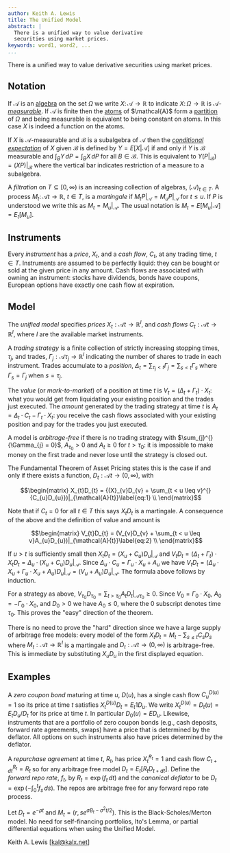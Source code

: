 ```yaml
---
author: Keith A. Lewis
title: The Unified Model 
abstract: | 
  There is a unified way to value derivative
  securities using market prices.
keywords: word1, word2, ...
...
```


There is a unified way to value derivative
securities using market prices.

## Notation

If $\mathcal{A}$ is an
[algebra](https://en.wikipedia.org/wiki/Algebra_of_sets)
on the set $\Omega$ we write
$X\colon\mathcal{A}\to\mathbb{R}$ to indicate $X\colon\Omega\to\mathbb{R}$
is $\mathcal{A}$-[_measurable_](https://en.wikipedia.org/wiki/Measurable_function).
If $\mathcal{A}$ is finite then the
[atoms](https://en.wikipedia.org/wiki/Atom_(measure_theory))
of $\mathcal{A}$ form a
[partition](https://en.wikipedia.org/wiki/Partition_of_a_set)
of $\Omega$ and being measurable is
equivalent to being constant on atoms. In this case $X$ is indeed a function
on the atoms.

If $X$ is $\mathcal{A}$-measurable and $\mathcal{B}$ is a subalgebra
of $\mathcal{A}$ then the
[_conditional expectation_](https://en.wikipedia.org/wiki/Conditional_expectation)
of $X$ given
$\mathcal{B}$ is defined by $Y = E\left\lbrack X \middle| \mathcal{A}\right\rbrack$ if and only
if $Y$ is $\mathcal{B}$ measurable and $\int_B Y\,dP = \int_B X\,dP$
for all $B\in\mathcal{B}$. This is equivalent to $Y(P|_\mathcal{B})
= (XP)|_\mathcal{B}$ where the vertical bar indicates restriction of a measure to a subalgebra.

A _filtration_ on $T\subseteq [0,\infty)$ is an increasing
collection of algebras, $(\mathcal{A})_{t\in T}$.  A process
$M_{t}\colon\mathcal{A}{t} \rightarrow \mathbb{R}$, $t\in T$, is
a _martingale_ if $M_t P|_{\mathcal{A}} = M_u P|_{\mathcal{A}}$ for $t\le u$.  If $P$ is
understood we write this as $M_t = M_u|_{\mathcal{A}}$. The
usual notation is $M_t = E\left\lbrack M_{u} \middle| \mathcal{A}
\right\rbrack = E_t\left\lbrack M_u\right\rbrack.$

## Instruments

Every _instrument_ has a _price_, $X_t$, and a _cash flow_, $C_t$, at
any trading time, $t\in T$.  Instruments are assumed to be perfectly liquid:
they can be bought or sold at the given price in any amount. Cash flows
are associated with owning an instrument: stocks have dividends, bonds
have coupons, European options have exactly one cash flow at expiration.

## Model

The _unified model_ specifies _prices_
$X_{t}:\mathcal{A}{t} \rightarrow \mathbb{R}^{I}$, and _cash flows_
$C_{t}:\mathcal{A}{t} \rightarrow \mathbb{R}^{I}$, where $I$ are the
available market instruments.

A _trading strategy_ is a finite collection of strictly increasing
stopping times, $\tau_{j}$, and trades,
$\Gamma_{j}:\mathcal{A}{\tau_{j}} \rightarrow \mathbb{R}^{I}$ indicating
the number of shares to trade in each instrument. Trades accumulate to a
_position_,
$\Delta_{t} = \sum_{\tau_{j} < t}\Gamma_{j} = \sum_{s < t}\Gamma_{s}$
where $\Gamma_{s} = \Gamma_{j}$ when $s = \tau_{j}$.

The _value_ (or _mark-to-market_) of a position at time $t$ is
$V_{t} = \left( \Delta_{t} + \Gamma_{t} \right) \cdot X_{t}$:
what you would get from liquidating
your existing position and the trades just executed.
The _amount_ generated by the trading strategy at time $t$ is
$A_{t} = \Delta_{t} \cdot C_{t} - \Gamma_{t} \cdot X_{t}$: you receive
the cash flows associated with your existing position and pay for the
trades you just executed.

A model is _arbitrage-free_ if there is no trading strategy with
$\sum_{j}^{}{\Gamma_{j} = 0}$, $A_{\tau_{0}} > 0$ and
$A_{t} \geq 0$ for $t > \tau_{0}$: it is impossible to make money on
the first trade and never lose until the strategy is closed out.

The Fundamental Theorem of Asset Pricing states this is the case if
and only if there exists a function,
$D_{t}:\mathcal{A}{t} \rightarrow \left( 0,\infty \right)$, with

$$\begin{matrix}
X_{t}D_{t} = {(X}_{v}D_{v} + \sum_{t < u \leq v}^{}{C_{u}D_{u}})|_{\mathcal{A}{t}}\label{eq:1} \\
\end{matrix}$$

Note that if $C_{t} = 0$ for all $t \in T$ this says $X_{t}D_{t}$ is a
martingale. A consequence of the above and the definition of value and amount is

$$\begin{matrix}
V_{t}D_{t} = (V_{v}D_{v} + \sum_{t < u \leq v}A_{u}D_{u})|_{\mathcal{A}{t}}\label{eq:2} \\
\end{matrix}$$

If $u > t$ is sufficiently small then $X_{t} D_{t} = (X_u + C_u) D_u|_{\mathcal{A}}$
and $V_{t} D_t = (\Delta_{t} + \Gamma_t)\cdot X_{t} D_t
= \Delta_u\cdot (X_u + C_u)D_u|_{\mathcal{A}}$.
Since $\Delta_u\cdot C_u = \Gamma_u\cdot X_u + A_u$ we have
$V_{t} D_t = (\Delta_u\cdot X_u + \Gamma_u\cdot X_u + A_u) D_u|_{\mathcal{A}}
= (V_u + A_u)D_u|_{\mathcal{A}}$. The formula above follows by induction.

For a strategy as above,
$V_{\tau_{0}}D_{\tau_{0}} = \sum_{t > \tau_{0}}{A_{t}D_{t}|_{\mathcal{A}{\tau_{0}}} \geq 0}$.
Since $V_{0} = \Gamma_{0} \cdot X_{0}$,
$A_{0} = - \Gamma_{0} \cdot X_{0}$, and $D_{0} > 0$ we have
$A_{0} \leq 0$, where the 0 subscript denotes time $\tau_{0}$.
This proves the "easy" direction of the theorem.

There is no need to prove the "hard" direction since we have a large supply of arbitrage free models:
every model of the form
$X_{t}D_{t} = M_{t} - \sum_{s \leq t}{C_{s}D_{s}}$ where
$M_{t}:\mathcal{A}{t} \rightarrow \mathbb{R}^{I}$ is a martingale and
$D_{t}:\mathcal{A}{t} \rightarrow (0,\infty)$ 
is arbitrage-free. This is immediate by substituting
$X_{u}D_{u}$ in the first displayed equation.

## Examples

A _zero coupon bond_ maturing at time $u$, $D(u)$, has a single cash flow
$C^{D(u)}_u = 1$ so its price at time $t$ satisfies $X^{D(u)}_t D_t =
E_t 1 D_u$. We write $X^{D(u)}_t = D_t(u) = E_t D_u/D_t$ for its price at time $t$. In
particular $D_0(u) = E D_u$. Likewise, instruments that are a portfolio of
zero coupon bonds (e.g., cash deposits, forward rate agreements, swaps)
have a price that is determined by the deflator. All options on
such instruments also have prices determined by the deflator.

A _repurchase agreement_ at time $t$, $R_t$, has price $X^{R_t}_t = 1$
and cash flow $C^{R_t}_{t + dt} = R_t$ so for any arbitrage free model
$D_t = E_t[R_tD_{t+dt}]$.  Define the _forward repo rate_, $f_t$,
by $R_t = \exp(f_t\,dt)$ and the _canonical deflator_ to be $D_t =
\exp(-\int_0^t f_s\,ds)$.  The repos are arbitrage free for any forward
repo rate process.

Let $D_t = e^{-\rho t}$ and $M_t = (r, s e^{\sigma B_t - \sigma^2
t/2})$. This is the Black-Scholes/Merton model. No need for self-financing
portfolios, Ito's Lemma, or partial differential equations when using
the Unified Model.

Keith A. Lewis [kal@kalx.net]
